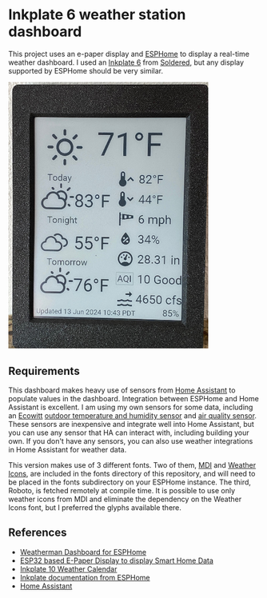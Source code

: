 # Inkplate 6 weather station dashboard

This project uses an e-paper display and [ESPHome](https://esphome.io/index.html)
to display a real-time weather dashboard. I used an
[Inkplate 6](https://soldered.com/product/soldered-inkplate-6-6-e-paper-board)
from [Soldered](https://soldered.com), but any display supported by
ESPHome should be very similar.

<img src="images/example.jpg" width="400">

## Requirements

This dashboard makes heavy use of sensors from [Home Assistant](https://www.home-assistant.io/)
to populate values in the dashboard. Integration between ESPHome and Home
Assistant is excellent. I am using my own sensors for some data,
including an [Ecowitt](https://www.ecowitt.com)
[outdoor temperature and humidity sensor](https://shop.ecowitt.com/collections/temp-humidity-sensor/products/wh32-outdoor)
and
[air quality sensor](https://shop.ecowitt.com/collections/air-quality-sensor/products/wh41).
These sensors are inexpensive and integrate well into Home Assistant,
but you can use any sensor that HA can interact with, including
building your own. If you don't have any sensors, you can also use
weather integrations in Home Assistant for weather data.

This version makes use of 3 different fonts. Two of them,
[MDI](https://pictogrammers.com/library/mdi/) and
[Weather Icons](https://erikflowers.github.io/weather-icons/), are included in
the fonts directory of this repository, and will need to be placed in
the fonts subdirectory on your ESPHome instance.  The third, Roboto,
is fetched remotely at compile time.  It is possible to use only weather
icons from MDI and eliminate the dependency on the Weather
Icons font, but I preferred the glyphs available there.

## References

- [Weatherman Dashboard for ESPHome](https://github.com/Madelena/esphome-weatherman-dashboard)
- [ESP32 based E-Paper Display to display Smart Home Data](https://github.com/krikk/esp32_E-Paper_Display)
- [Inkplate 10 Weather Calendar](https://github.com/chrisjtwomey/inkplate10-weather-cal)
- [Inkplate documentation from ESPHome](https://esphome.io/components/display/inkplate6.html)
- [Home Assistant](https://www.home-assistant.io)
